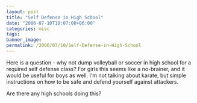 ```yaml
---
layout: post
title: "Self Defense in High School"
date: "2006-07-10T10:07:00+06:00"
categories: misc 
tags: 
banner_image: 
permalink: /2006/07/10/Self-Defense-in-High-School
---
```


Here is a question - why not dump volleyball or soccer in high school for a required self defense class? For girls this seems like a no-brainer, and it would be useful for boys as well. I'm not talking about karate, but simple instructions on how to be safe and defend yourself against attackers. 

Are there any high schools doing this?